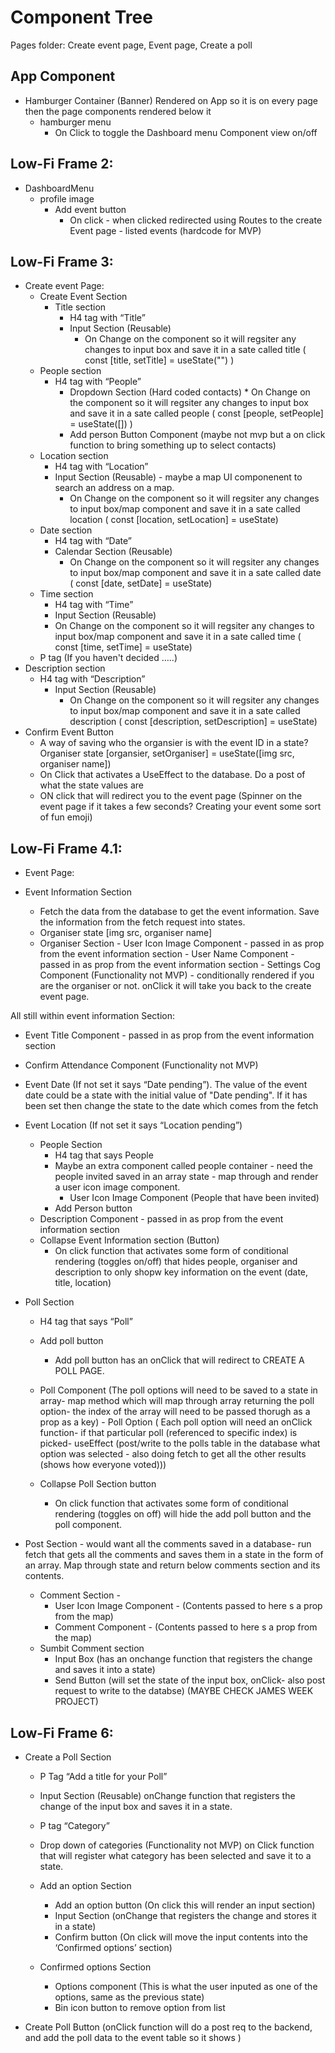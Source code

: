# Component Tree

Pages folder: Create event page, Event page, Create a poll

## App Component

- Hamburger Container (Banner) Rendered on App so it is on every page then the page components rendered below it
  - hamburger menu
    - On Click to toggle the Dashboard menu Component view on/off

## Low-Fi Frame 2:

- DashboardMenu
  - profile image
    - Add event button
      - On click - when clicked redirected using Routes to the create Event page - listed events (hardcode for MVP)

## Low-Fi Frame 3:

- Create event Page:
  - Create Event Section
    - Title section
      - H4 tag with “Title”
      - Input Section (Reusable)
        - On Change on the component so it will regsiter any changes to input box and save it in a sate called title ( const [title, setTitle] = useState("") )
  - People section
    - H4 tag with “People”
      - Dropdown Section (Hard coded contacts) \* On Change on the component so it will regsiter any changes to input box and save it in a sate called people ( const [people, setPeople] = useState([]) )
      - Add person Button Component (maybe not mvp but a on click function to bring something up to select contacts)
  - Location section
    - H4 tag with “Location”
    - Input Section (Reusable) - maybe a map UI componenent to search an address on a map.
      - On Change on the component so it will regsiter any changes to input box/map component and save it in a sate called location ( const [location, setLocation] = useState)
  - Date section
    - H4 tag with “Date”
    - Calendar Section (Reusable)
      - On Change on the component so it will regsiter any changes to input box/map component and save it in a sate called date ( const [date, setDate] = useState)
  - Time section
    - H4 tag with “Time”
    - Input Section (Reusable)
    * On Change on the component so it will regsiter any changes to input box/map component and save it in a sate called time ( const [time, setTime] = useState)
  - P tag (If you haven't decided …..)
- Description section
  - H4 tag with “Description”
    - Input Section (Reusable)
      - On Change on the component so it will regsiter any changes to input box/map component and save it in a sate called description ( const [description, setDescription] = useState)
- Confirm Event Button
  - A way of saving who the organsier is with the event ID in a state? Organiser state [organsier, setOrganiser] = useState([img src, organiser name])
  - On Click that activates a UseEffect to the database. Do a post of what the state values are
  - ON click that will redirect you to the event page (Spinner on the event page if it takes a few seconds? Creating your event some sort of fun emoji)

## Low-Fi Frame 4.1:

- Event Page:

- Event Information Section
  - Fetch the data from the database to get the event information. Save the information from the fetch request into states.
  - Organiser state [img src, organiser name]
  - Organiser Section - User Icon Image Component - passed in as prop from the event information section - User Name Component - passed in as prop from the event information section - Settings Cog Component (Functionality not MVP) - conditionally rendered if you are the organiser or not. onClick it will take you back to the create event page.

All still within event information Section:

- Event Title Component - passed in as prop from the event information section
- Confirm Attendance Component (Functionality not MVP)
- Event Date (If not set it says “Date pending”). The value of the event date could be a state with the initial value of "Date pending". If it has been set then change the state to the date which comes from the fetch
- Event Location (If not set it says “Location pending”)

  - People Section
    - H4 tag that says People
    - Maybe an extra component called people container - need the people invited saved in an array state - map through and render a user icon image component.
      - User Icon Image Component (People that have been invited)
    - Add Person button
  - Description Component - passed in as prop from the event information section
  - Collapse Event Information section (Button)
    - On click function that activates some form of conditional rendering (toggles on/off) that hides people, organiser and description to only shopw key information on the event (date, title, location)

- Poll Section

  - H4 tag that says “Poll”
  - Add poll button

    - Add poll button has an onClick that will redirect to CREATE A POLL PAGE.

  - Poll Component (The poll options will need to be saved to a state in array- map method which will map through array returning the poll option- the index of the array will need to be passed thorugh as a prop as a key) - Poll Option ( Each poll option will need an onClick function- if that particular poll (referenced to specific index) is picked- useEffect (post/write to the polls table in the database what option was selected - also doing fetch to get all the other results (shows how everyone voted)))
  - Collapse Poll Section button
    - On click function that activates some form of conditional rendering (toggles on off) will hide the add poll button and the poll component.

- Post Section - would want all the comments saved in a database- run fetch that gets all the comments and saves them in a state in the form of an array. Map through state and return below comments section and its contents.
  - Comment Section -
    - User Icon Image Component - (Contents passed to here s a prop from the map)
    - Comment Component - (Contents passed to here s a prop from the map)
  - Sumbit Comment section
    - Input Box (has an onchange function that registers the change and saves it into a state)
    - Send Button (will set the state of the input box, onClick- also post request to write to the databse) (MAYBE CHECK JAMES WEEK PROJECT)

## Low-Fi Frame 6:

- Create a Poll Section

  - P Tag “Add a title for your Poll”
  - Input Section (Reusable) onChange function that registers the change of the input box and saves it in a state.
  - P tag “Category”
  - Drop down of categories (Functionality not MVP) on Click function that will register what category has been selected and save it to a state.
  - Add an option Section

    - Add an option button (On click this will render an input section)
    - Input Section (onChange that registers the change and stores it in a state)
    - Confirm button (On click will move the input contents into the ‘Confirmed options’ section)

  - Confirmed options Section
    - Options component (This is what the user inputed as one of the options, same as the previous state)
    - Bin icon button to remove option from list

- Create Poll Button (onClick function will do a post req to the backend, and add the poll data to the event table so it shows )
